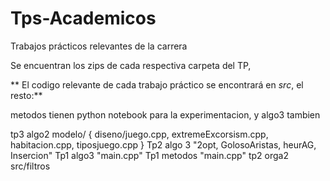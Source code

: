 # Tps-Academicos
Trabajos prácticos relevantes de la carrera

Se encuentran los zips de cada respectiva carpeta del TP, 

** El codigo relevante de cada trabajo práctico se encontrará en _src_, el resto:**

metodos tienen python notebook para la experimentacion, y algo3 tambien

tp3 algo2 modelo/ { diseno/juego.cpp, extremeExcorsism.cpp, habitacion.cpp, tiposjuego.cpp }
Tp2 algo 3 "2opt, GolosoAristas, heurAG, Insercion"
Tp1 algo3 "main.cpp"
Tp1 metodos "main.cpp"
tp2 orga2 src/filtros
